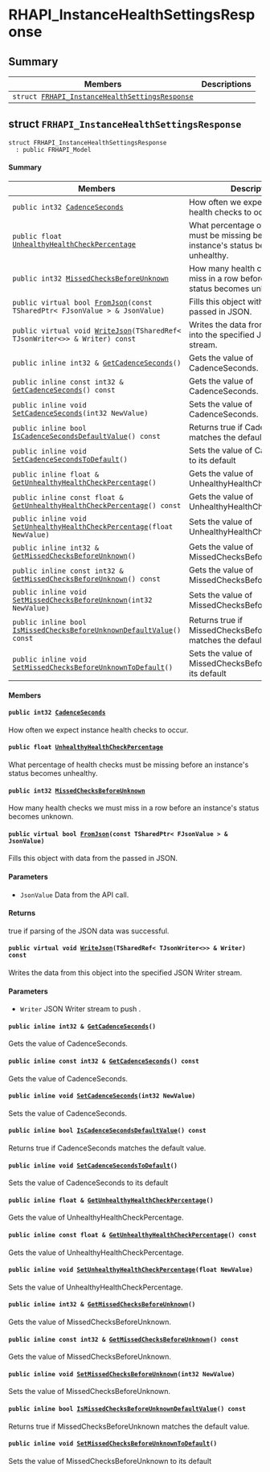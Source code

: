 # RHAPI_InstanceHealthSettingsResponse <a id="group__RHAPI__InstanceHealthSettingsResponse"></a>

## Summary

 Members                        | Descriptions                                
--------------------------------|---------------------------------------------
`struct `[`FRHAPI_InstanceHealthSettingsResponse`](#structFRHAPI__InstanceHealthSettingsResponse) | 

## struct `FRHAPI_InstanceHealthSettingsResponse` <a id="structFRHAPI__InstanceHealthSettingsResponse"></a>

```
struct FRHAPI_InstanceHealthSettingsResponse
  : public FRHAPI_Model
```

#### Summary

 Members                        | Descriptions                                
--------------------------------|---------------------------------------------
`public int32 `[`CadenceSeconds`](#structFRHAPI__InstanceHealthSettingsResponse_1a331b8938443e0f395989821e67608268) | How often we expect instance health checks to occur.
`public float `[`UnhealthyHealthCheckPercentage`](#structFRHAPI__InstanceHealthSettingsResponse_1a5d21d8d8ab047995a10b8bc9991bc598) | What percentage of health checks must be missing before an instance's status becomes unhealthy.
`public int32 `[`MissedChecksBeforeUnknown`](#structFRHAPI__InstanceHealthSettingsResponse_1a1d881188714ca34fcc840c46738fa9d7) | How many health checks we must miss in a row before an instance's status becomes unknown.
`public virtual bool `[`FromJson`](#structFRHAPI__InstanceHealthSettingsResponse_1ad1514bfa2ff104ffeee56d72fe830275)`(const TSharedPtr< FJsonValue > & JsonValue)` | Fills this object with data from the passed in JSON.
`public virtual void `[`WriteJson`](#structFRHAPI__InstanceHealthSettingsResponse_1ac2b7bb8984eb933795253d167b9ef335)`(TSharedRef< TJsonWriter<>> & Writer) const` | Writes the data from this object into the specified JSON Writer stream.
`public inline int32 & `[`GetCadenceSeconds`](#structFRHAPI__InstanceHealthSettingsResponse_1aa2176c0e6d984485a69b90b574216e5e)`()` | Gets the value of CadenceSeconds.
`public inline const int32 & `[`GetCadenceSeconds`](#structFRHAPI__InstanceHealthSettingsResponse_1aeb95560afa937f11bfda49412f6fc386)`() const` | Gets the value of CadenceSeconds.
`public inline void `[`SetCadenceSeconds`](#structFRHAPI__InstanceHealthSettingsResponse_1ac57a8ab5f1c3acb183bfc7fd5fb5ecc7)`(int32 NewValue)` | Sets the value of CadenceSeconds.
`public inline bool `[`IsCadenceSecondsDefaultValue`](#structFRHAPI__InstanceHealthSettingsResponse_1a7611b5c46586c2d8991c3199e8c269c4)`() const` | Returns true if CadenceSeconds matches the default value.
`public inline void `[`SetCadenceSecondsToDefault`](#structFRHAPI__InstanceHealthSettingsResponse_1af06cb65f610db85ab0fb335d4a154087)`()` | Sets the value of CadenceSeconds to its default
`public inline float & `[`GetUnhealthyHealthCheckPercentage`](#structFRHAPI__InstanceHealthSettingsResponse_1a735ba7014221f287a836b84c925437ae)`()` | Gets the value of UnhealthyHealthCheckPercentage.
`public inline const float & `[`GetUnhealthyHealthCheckPercentage`](#structFRHAPI__InstanceHealthSettingsResponse_1a9603ca9d72c81b5de082d1388875cdbf)`() const` | Gets the value of UnhealthyHealthCheckPercentage.
`public inline void `[`SetUnhealthyHealthCheckPercentage`](#structFRHAPI__InstanceHealthSettingsResponse_1a07f914dca1c21b24876f1310e859ae47)`(float NewValue)` | Sets the value of UnhealthyHealthCheckPercentage.
`public inline int32 & `[`GetMissedChecksBeforeUnknown`](#structFRHAPI__InstanceHealthSettingsResponse_1aae1cc8be31e9119af31779fca48ce0db)`()` | Gets the value of MissedChecksBeforeUnknown.
`public inline const int32 & `[`GetMissedChecksBeforeUnknown`](#structFRHAPI__InstanceHealthSettingsResponse_1a03c67349ce4e805ac1accd041b481890)`() const` | Gets the value of MissedChecksBeforeUnknown.
`public inline void `[`SetMissedChecksBeforeUnknown`](#structFRHAPI__InstanceHealthSettingsResponse_1a7db76e610b787cdca3c167a1f6bd62c7)`(int32 NewValue)` | Sets the value of MissedChecksBeforeUnknown.
`public inline bool `[`IsMissedChecksBeforeUnknownDefaultValue`](#structFRHAPI__InstanceHealthSettingsResponse_1ac5c50dad723924530c69a0ea7166fcc3)`() const` | Returns true if MissedChecksBeforeUnknown matches the default value.
`public inline void `[`SetMissedChecksBeforeUnknownToDefault`](#structFRHAPI__InstanceHealthSettingsResponse_1a8664689c37913f913401736f03a9df95)`()` | Sets the value of MissedChecksBeforeUnknown to its default

#### Members

#### `public int32 `[`CadenceSeconds`](#structFRHAPI__InstanceHealthSettingsResponse_1a331b8938443e0f395989821e67608268) <a id="structFRHAPI__InstanceHealthSettingsResponse_1a331b8938443e0f395989821e67608268"></a>

How often we expect instance health checks to occur.

#### `public float `[`UnhealthyHealthCheckPercentage`](#structFRHAPI__InstanceHealthSettingsResponse_1a5d21d8d8ab047995a10b8bc9991bc598) <a id="structFRHAPI__InstanceHealthSettingsResponse_1a5d21d8d8ab047995a10b8bc9991bc598"></a>

What percentage of health checks must be missing before an instance's status becomes unhealthy.

#### `public int32 `[`MissedChecksBeforeUnknown`](#structFRHAPI__InstanceHealthSettingsResponse_1a1d881188714ca34fcc840c46738fa9d7) <a id="structFRHAPI__InstanceHealthSettingsResponse_1a1d881188714ca34fcc840c46738fa9d7"></a>

How many health checks we must miss in a row before an instance's status becomes unknown.

#### `public virtual bool `[`FromJson`](#structFRHAPI__InstanceHealthSettingsResponse_1ad1514bfa2ff104ffeee56d72fe830275)`(const TSharedPtr< FJsonValue > & JsonValue)` <a id="structFRHAPI__InstanceHealthSettingsResponse_1ad1514bfa2ff104ffeee56d72fe830275"></a>

Fills this object with data from the passed in JSON.

#### Parameters
* `JsonValue` Data from the API call.

#### Returns
true if parsing of the JSON data was successful.

#### `public virtual void `[`WriteJson`](#structFRHAPI__InstanceHealthSettingsResponse_1ac2b7bb8984eb933795253d167b9ef335)`(TSharedRef< TJsonWriter<>> & Writer) const` <a id="structFRHAPI__InstanceHealthSettingsResponse_1ac2b7bb8984eb933795253d167b9ef335"></a>

Writes the data from this object into the specified JSON Writer stream.

#### Parameters
* `Writer` JSON Writer stream to push .

#### `public inline int32 & `[`GetCadenceSeconds`](#structFRHAPI__InstanceHealthSettingsResponse_1aa2176c0e6d984485a69b90b574216e5e)`()` <a id="structFRHAPI__InstanceHealthSettingsResponse_1aa2176c0e6d984485a69b90b574216e5e"></a>

Gets the value of CadenceSeconds.

#### `public inline const int32 & `[`GetCadenceSeconds`](#structFRHAPI__InstanceHealthSettingsResponse_1aeb95560afa937f11bfda49412f6fc386)`() const` <a id="structFRHAPI__InstanceHealthSettingsResponse_1aeb95560afa937f11bfda49412f6fc386"></a>

Gets the value of CadenceSeconds.

#### `public inline void `[`SetCadenceSeconds`](#structFRHAPI__InstanceHealthSettingsResponse_1ac57a8ab5f1c3acb183bfc7fd5fb5ecc7)`(int32 NewValue)` <a id="structFRHAPI__InstanceHealthSettingsResponse_1ac57a8ab5f1c3acb183bfc7fd5fb5ecc7"></a>

Sets the value of CadenceSeconds.

#### `public inline bool `[`IsCadenceSecondsDefaultValue`](#structFRHAPI__InstanceHealthSettingsResponse_1a7611b5c46586c2d8991c3199e8c269c4)`() const` <a id="structFRHAPI__InstanceHealthSettingsResponse_1a7611b5c46586c2d8991c3199e8c269c4"></a>

Returns true if CadenceSeconds matches the default value.

#### `public inline void `[`SetCadenceSecondsToDefault`](#structFRHAPI__InstanceHealthSettingsResponse_1af06cb65f610db85ab0fb335d4a154087)`()` <a id="structFRHAPI__InstanceHealthSettingsResponse_1af06cb65f610db85ab0fb335d4a154087"></a>

Sets the value of CadenceSeconds to its default

#### `public inline float & `[`GetUnhealthyHealthCheckPercentage`](#structFRHAPI__InstanceHealthSettingsResponse_1a735ba7014221f287a836b84c925437ae)`()` <a id="structFRHAPI__InstanceHealthSettingsResponse_1a735ba7014221f287a836b84c925437ae"></a>

Gets the value of UnhealthyHealthCheckPercentage.

#### `public inline const float & `[`GetUnhealthyHealthCheckPercentage`](#structFRHAPI__InstanceHealthSettingsResponse_1a9603ca9d72c81b5de082d1388875cdbf)`() const` <a id="structFRHAPI__InstanceHealthSettingsResponse_1a9603ca9d72c81b5de082d1388875cdbf"></a>

Gets the value of UnhealthyHealthCheckPercentage.

#### `public inline void `[`SetUnhealthyHealthCheckPercentage`](#structFRHAPI__InstanceHealthSettingsResponse_1a07f914dca1c21b24876f1310e859ae47)`(float NewValue)` <a id="structFRHAPI__InstanceHealthSettingsResponse_1a07f914dca1c21b24876f1310e859ae47"></a>

Sets the value of UnhealthyHealthCheckPercentage.

#### `public inline int32 & `[`GetMissedChecksBeforeUnknown`](#structFRHAPI__InstanceHealthSettingsResponse_1aae1cc8be31e9119af31779fca48ce0db)`()` <a id="structFRHAPI__InstanceHealthSettingsResponse_1aae1cc8be31e9119af31779fca48ce0db"></a>

Gets the value of MissedChecksBeforeUnknown.

#### `public inline const int32 & `[`GetMissedChecksBeforeUnknown`](#structFRHAPI__InstanceHealthSettingsResponse_1a03c67349ce4e805ac1accd041b481890)`() const` <a id="structFRHAPI__InstanceHealthSettingsResponse_1a03c67349ce4e805ac1accd041b481890"></a>

Gets the value of MissedChecksBeforeUnknown.

#### `public inline void `[`SetMissedChecksBeforeUnknown`](#structFRHAPI__InstanceHealthSettingsResponse_1a7db76e610b787cdca3c167a1f6bd62c7)`(int32 NewValue)` <a id="structFRHAPI__InstanceHealthSettingsResponse_1a7db76e610b787cdca3c167a1f6bd62c7"></a>

Sets the value of MissedChecksBeforeUnknown.

#### `public inline bool `[`IsMissedChecksBeforeUnknownDefaultValue`](#structFRHAPI__InstanceHealthSettingsResponse_1ac5c50dad723924530c69a0ea7166fcc3)`() const` <a id="structFRHAPI__InstanceHealthSettingsResponse_1ac5c50dad723924530c69a0ea7166fcc3"></a>

Returns true if MissedChecksBeforeUnknown matches the default value.

#### `public inline void `[`SetMissedChecksBeforeUnknownToDefault`](#structFRHAPI__InstanceHealthSettingsResponse_1a8664689c37913f913401736f03a9df95)`()` <a id="structFRHAPI__InstanceHealthSettingsResponse_1a8664689c37913f913401736f03a9df95"></a>

Sets the value of MissedChecksBeforeUnknown to its default

